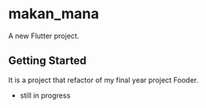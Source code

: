# makan_mana

A new Flutter project.

## Getting Started

It is a project that refactor of my final year project Fooder.
- still in progress
